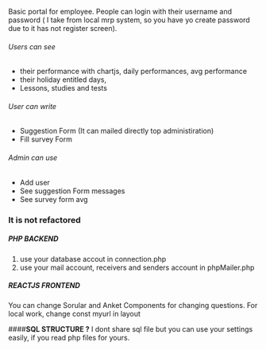 

Basic portal for employee. People can login with their username and password ( I take from local mrp system, so you have yo create password due to it has not register screen). 
###### Users can see
- their performance with chartjs, daily performances, avg performance
- their holiday entitled days,
- Lessons, studies and tests

###### User can write
- Suggestion Form (It can mailed directly top administiration)
- Fill survey Form

###### Admin can use
- Add user
- See suggestion Form messages
- See survey form avg


### It is not refactored
##### **PHP BACKEND**
1. use your database accout in connection.php
2. use your mail account, receivers and senders account in phpMailer.php

##### **REACTJS FRONTEND**
You can change Sorular and Anket Components for changing questions.
For local work, change const myurl in layout 

####**SQL STRUCTURE ?**
I dont share sql file but you can use your settings easily, if you read php files for yours.
